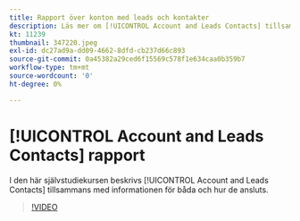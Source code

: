 ```yaml
---
title: Rapport över konton med leads och kontakter
description: Läs mer om [!UICONTROL Account and Leads Contacts] tillsammans med informationen för båda och hur de ansluts.
kt: 11239
thumbnail: 347220.jpeg
exl-id: dc27ad9a-dd09-4662-8dfd-cb237d66c893
source-git-commit: 0a45382a29ced6f15569c578f1e634caa0b359b7
workflow-type: tm+mt
source-wordcount: '0'
ht-degree: 0%

---
```


# [!UICONTROL Account and Leads Contacts] rapport

I den här självstudiekursen beskrivs [!UICONTROL Account and Leads Contacts] tillsammans med informationen för båda och hur de ansluts.

>[!VIDEO](https://video.tv.adobe.com/v/347220/?quality=12&learn=on)

